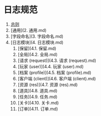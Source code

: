 # 日志规范

1. [总则](./1.%20总则.md)
2. [通用](2. 通用.md)
3. [字段命名](3. 字段命名.md)
4. [日志模块](4. 日志模块.md)
    1. [保留](4.1. 保留.md)
    2. [全局](4.2. 全局.md)
    3. [请求 (request)](4.3. 请求 \(request\).md)
    4. [玩家 (user)](4.4. 玩家 \(user\).md)
    5. [档案 (profile)](4.5. 档案 \(profile\).md)
    6. [客户端 (client)](4.6. 客户端 \(client\).md)
    7. [资源 (res)](4.7. 资源 \(res\).md)
    8. [道具](4.8. 道具.md)
    9. [任务](4.9. 任务.md)
    10. [关卡](4.10. 关卡.md)
    11. [订单](4.11. 订单.md)
